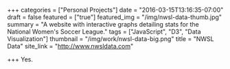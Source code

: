 +++
categories = ["Personal Projects"]
date = "2016-03-15T13:16:35-07:00"
draft = false
featured = ["true"]
featured_img = "/img/nwsl-data-thumb.jpg"
summary = "A website with interactive graphs detailing stats for the National Women's Soccer League."
tags = ["JavaScript", "D3", "Data Visualization"]
thumbnail = "/img/work/nwsl-data-big.png"
title = "NWSL Data"
site_link = "http://www.nwsldata.com"

+++
Yes.
